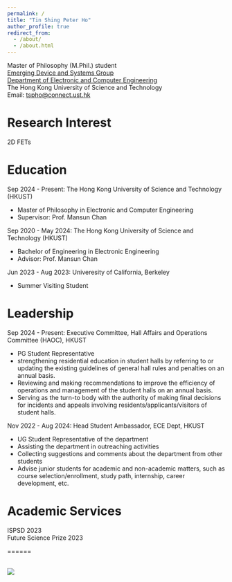```yaml
---
permalink: /
title: "Tin Shing Peter Ho"
author_profile: true
redirect_from: 
  - /about/
  - /about.html
---
```


Master of Philosophy (M.Phil.) student  
[Emerging Device and Systems Group](https://device.hkust.edu.hk/)  
[Department of Electronic and Computer Engineering](https://ece.hkust.edu.hk/)       
The Hong Kong University of Science and Technology     
Email: tspho@connect.ust.hk  

Research Interest
======
2D FETs 

Education
======
Sep 2024 - Present: The Hong Kong University of Science and Technology (HKUST)

* Master of Philosophy in Electronic and Computer Engineering
* Supervisor: Prof. Mansun Chan

Sep 2020 - May 2024: The Hong Kong University of Science and Technology (HKUST)

* Bachelor of Engineering in Electronic Engineering
* Advisor: Prof. Mansun Chan

Jun 2023 - Aug 2023: Univeresity of California, Berkeley 

 * Summer Visiting Student

Leadership
=====
Sep 2024 - Present: Executive Committee, Hall Affairs and Operations Committee (HAOC), HKUST 
 * PG Student Representative
 * strengthening residential education in student halls by referring to or updating the existing guidelines of general hall rules and penalties on an annual basis.
 * Reviewing and making recommendations to improve the efficiency of operations and management of the student halls on an annual basis.
 * Serving as the turn-to body with the authority of making final decisions for incidents and appeals involving residents/applicants/visitors of student halls.

Nov 2022 - Aug 2024: Head Student Ambassador, ECE Dept, HKUST 
 * UG Student Representative of the department
 * Assisting the department in outreaching activities
 * Collecting suggestions and comments about the department from other students
 * Advise junior students for academic and non-academic matters, such as course selection/enrollment, study path, internship, career development, etc.



   
Academic Services
======
ISPSD 2023  
Future Science Prize 2023

======
<br/><br/>
<script type="text/javascript" id="clstr_globe" src="//clustrmaps.com/globe.js?d=BBbc9rH8mbSy1JtGxE7TXFw4l3alzPbcIcVwQep6GoY"></script>   
<a href="https://clustrmaps.com/site/1c0u1"  title="Visit tracker"><img src="//www.clustrmaps.com/map_v2.png?d=BBbc9rH8mbSy1JtGxE7TXFw4l3alzPbcIcVwQep6GoY&cl=ffffff" /></a>    
